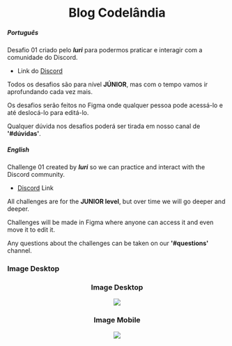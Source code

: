 <h1 align="center">Blog Codelândia</h1>

##### Português
Desafio 01 criado pelo __*Iuri*__ para podermos praticar e interagir com a comunidade do Discord.

- Link do [Discord](https://discord.com/channels/853354677411905578/855846897854971914)

Todos os desafios são para nível **JÚNIOR**, mas com o tempo vamos ir aprofundando cada vez mais.

Os desafios serão feitos no Figma onde qualquer pessoa pode acessá-lo e até deslocá-lo para editá-lo.

Qualquer dúvida nos desafios poderá ser tirada em nosso canal de **'#dúvidas'**.


##### English

Challenge 01 created by __*Iuri*__ so we can practice and interact with the Discord community.

- [Discord](https://discord.com/channels/853354677411905578/855846897854971914) Link

All challenges are for the **JUNIOR level**, but over time we will go deeper and deeper.

Challenges will be made in Figma where anyone can access it and even move it to edit it.

Any questions about the challenges can be taken on our **'#questions'** channel.

### Image Desktop

<div align="center">
<h3>Image Desktop</h3>
<img src="https://raw.githubusercontent.com/gist/Thiago-Barreto-R/57d4f2b5ce988b6c0ca7e2463ad42bdc/raw/fda8bca9df23dd2dfc54a23a80972df9e33dce4a/Image-Desktop.svg">


<h3>Image Mobile</h3>
<img src="https://raw.githubusercontent.com/gist/Thiago-Barreto-R/57d4f2b5ce988b6c0ca7e2463ad42bdc/raw/fda8bca9df23dd2dfc54a23a80972df9e33dce4a/Image-Mobile.svg"></div>
